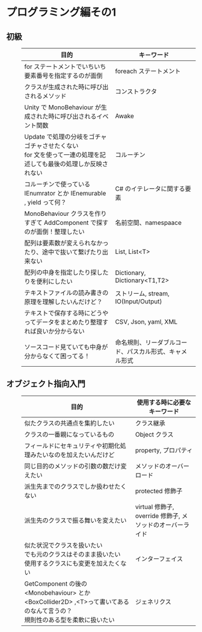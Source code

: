 # プログラミング編その1
<dl>
<dt>

## 初級
</dt>

<dd>

|目的|キ－ワード|
----|----
|for ステートメントでいちいち要素番号を指定するのが面倒| foreach ステートメント|
| クラスが生成された時に呼び出されるメソッド | コンストラクタ |
| Unity で MonoBehaviour が生成された時に呼び出されるイベント関数 | Awake |
| Update で処理の分岐をゴチャゴチャさせたくない<br/> for 文を使って一連の処理を記述しても最後の処理しか反映されない | コルーチン |
|コルーチンで使っている IEnumrator とか IEnemurable , yield って何？| C# のイテレータに関する要素 |
|MonoBehaviour クラスを作りすぎて AddComponent で探すのが面倒！整理したい | 名前空間、namespaace |
|配列は要素数が変えられなかったり、途中で抜いて繋げたり出来ない| List, List\<T>|
|配列の中身を指定したり探したりを便利にしたい| Dictionary, Dictionary\<T1,T2>|
|テキストファイルの読み書きの原理を理解したいんだけど？|ストリーム, stream, IO(Input/Output)|
|テキストで保存する時にどうやってデータをまとめたり整理すれば良いか分からない| CSV, Json, yaml, XML |
|ソースコード見ていても中身が分からなくて困ってる！|命名規則、リーダブルコード、パスカル形式、キャメル形式|
</dd>


<dt>

## オブジェクト指向入門
</dt>
<dd>


| 目的 | 使用する時に必要なキーワード |
----|----
|似たクラスの共通点を集約したい|クラス継承|
|クラスの一番親になっているもの| Object クラス |
|フィールドにセキュリティや初期化処理みたいなのを加えたいんだけど| property, プロパティ|
|同じ目的のメソッドの引数の数だけ変えたい| メソッドのオーバーロード|
|派生先までのクラスでしか扱わせたくない| protected 修飾子|
|派生先のクラスで振る舞いを変えたい| virtual 修飾子, override 修飾子, メソッドのオーバーライド|
|似た状況でクラスを扱いたい<br/>でも元のクラスはそのまま扱いたい<br/>使用するクラスにも変更を加えたくない| インターフェイス |
|GetComponent の後の\<Monobehaviour> とか \<BoxCollider2D> ,\<T>って書いてあるのなんて言うの？<br/>規則性のある型を柔軟に扱いたい| ジェネリクス |
</dd>
</dl>